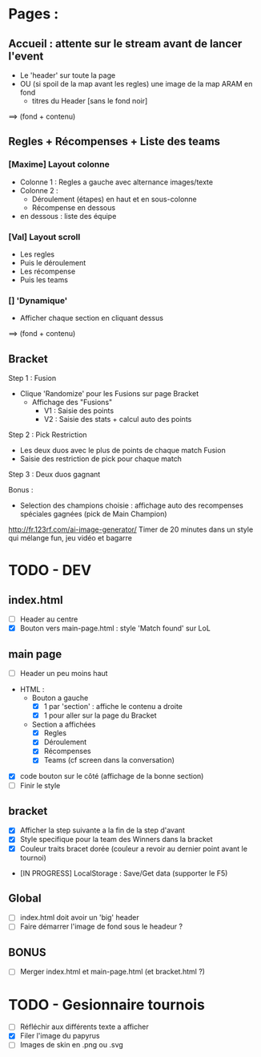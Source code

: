 # Pages :
## Accueil : attente sur le stream avant de lancer l'event
- Le 'header' sur toute la page
- OU (si spoil de la map avant les regles) une image de la map ARAM en fond
    + titres du Header [sans le fond noir]

==> (fond + contenu)

## Regles + Récompenses + Liste des teams
### [Maxime] Layout colonne
- Colonne 1 : Regles a gauche avec alternance images/texte
- Colonne 2 :
    - Déroulement (étapes) en haut et en sous-colonne
    - Récompense en dessous
- en dessous : liste des équipe

### [Val] Layout scroll
- Les regles
- Puis le déroulement
- Les récompense
- Puis les teams

### [] 'Dynamique'
- Afficher chaque section en cliquant dessus

==> (fond + contenu)

## Bracket
Step 1 : Fusion
- Clique 'Randomize' pour les Fusions sur page Bracket
    - Affichage des "Fusions"
        - V1 : Saisie des points
        - V2 : Saisie des stats + calcul auto des points

Step 2 : Pick Restriction
- Les deux duos avec le plus de points de chaque match Fusion
- Saisie des restriction de pick pour chaque match

Step 3 : Deux duos gagnant

Bonus :
- Selection des champions choisie : affichage auto des recompenses spéciales gagnées (pick de Main Champion)


http://fr.123rf.com/ai-image-generator/
    Timer de 20 minutes dans un style qui mélange fun, jeu vidéo et bagarre

# TODO - DEV
## index.html
- [ ] Header au centre
- [x] Bouton vers main-page.html : style 'Match found' sur LoL
## main page
- [ ] Header un peu moins haut
- HTML :
    - Bouton a gauche
        - [x] 1 par 'section' : affiche le contenu a droite
        - [x] 1 pour aller sur la page du Bracket
    - Section a affichées
        - [x] Regles
        - [x] Déroulement
        - [x] Récompenses
        - [x] Teams (cf screen dans la conversation)
- [x] code bouton sur le côté (affichage de la bonne section)
- [ ] Finir le style
## bracket
- [x] Afficher la step suivante a la fin de la step d'avant
- [x] Style specifique pour la team des Winners dans la bracket
- [x] Couleur traits bracet dorée (couleur a revoir au dernier point avant le tournoi)
- [IN PROGRESS] LocalStorage : Save/Get data (supporter le F5)
## Global
- [ ] index.html doit avoir un 'big' header
- [ ] Faire démarrer l'image de fond sous le headeur ?

## BONUS
- [ ] Merger index.html et main-page.html (et bracket.html ?)

# TODO - Gesionnaire tournois
- [ ] Réfléchir aux différents texte a afficher
- [x] Filer l'image du papyrus
- [ ] Images de skin en .png ou .svg
